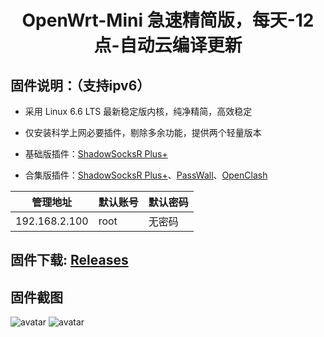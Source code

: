 <div align="center">
<h1>OpenWrt-Mini  急速精简版，每天-12点-自动云编译更新</h1>
</div>

## 固件说明：（支持ipv6）

 - 采用 Linux 6.6 LTS 最新稳定版内核，纯净精简，高效稳定

 - 仅安装科学上网必要插件，剔除多余功能，提供两个轻量版本

 - 基础版插件：[ShadowSocksR Plus+](https://github.com/fw876/helloworld.git)

 - 合集版插件：[ShadowSocksR Plus+](https://github.com/fw876/helloworld.git)、[PassWall](https://github.com/xiaorouji/openwrt-passwall.git)、[OpenClash](https://github.com/vernesong/OpenClash.git.git)

| 管理地址  | 默认账号 | 默认密码 |
| ---- | ---- | ---- |
| 192.168.2.100 | root | 无密码 |

## 固件下载:   [Releases](https://github.com/WukongMaster/OpenWrt-Mini/releases) 

## 固件截图

![avatar](https://github.com/WukongMaster/OpenWrt-Mini/blob/main/jpg/OpenWrt-1.jpg)
![avatar](https://github.com/WukongMaster/OpenWrt-Mini/blob/main/jpg/OpenWrt-2.jpg)
